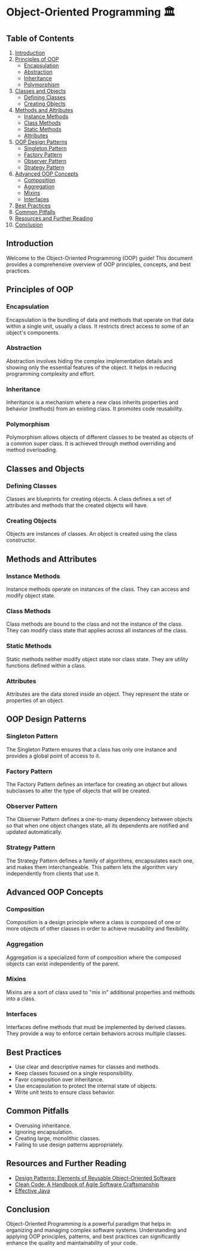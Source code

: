 # Object-Oriented Programming 🏛

## Table of Contents

1. [Introduction](#introduction)
2. [Principles of OOP](#principles-of-oop)
    - [Encapsulation](#encapsulation)
    - [Abstraction](#abstraction)
    - [Inheritance](#inheritance)
    - [Polymorphism](#polymorphism)
3. [Classes and Objects](#classes-and-objects)
    - [Defining Classes](#defining-classes)
    - [Creating Objects](#creating-objects)
4. [Methods and Attributes](#methods-and-attributes)
    - [Instance Methods](#instance-methods)
    - [Class Methods](#class-methods)
    - [Static Methods](#static-methods)
    - [Attributes](#attributes)
5. [OOP Design Patterns](#oop-design-patterns)
    - [Singleton Pattern](#singleton-pattern)
    - [Factory Pattern](#factory-pattern)
    - [Observer Pattern](#observer-pattern)
    - [Strategy Pattern](#strategy-pattern)
6. [Advanced OOP Concepts](#advanced-oop-concepts)
    - [Composition](#composition)
    - [Aggregation](#aggregation)
    - [Mixins](#mixins)
    - [Interfaces](#interfaces)
7. [Best Practices](#best-practices)
8. [Common Pitfalls](#common-pitfalls)
9. [Resources and Further Reading](#resources-and-further-reading)
10. [Conclusion](#conclusion)

## Introduction

Welcome to the Object-Oriented Programming (OOP) guide! This document provides a comprehensive overview of OOP principles, concepts, and best practices.

## Principles of OOP

### Encapsulation

Encapsulation is the bundling of data and methods that operate on that data within a single unit, usually a class. It restricts direct access to some of an object's components.

### Abstraction

Abstraction involves hiding the complex implementation details and showing only the essential features of the object. It helps in reducing programming complexity and effort.

### Inheritance

Inheritance is a mechanism where a new class inherits properties and behavior (methods) from an existing class. It promotes code reusability.

### Polymorphism

Polymorphism allows objects of different classes to be treated as objects of a common super class. It is achieved through method overriding and method overloading.

## Classes and Objects

### Defining Classes

Classes are blueprints for creating objects. A class defines a set of attributes and methods that the created objects will have.

### Creating Objects

Objects are instances of classes. An object is created using the class constructor.

## Methods and Attributes

### Instance Methods

Instance methods operate on instances of the class. They can access and modify object state.

### Class Methods

Class methods are bound to the class and not the instance of the class. They can modify class state that applies across all instances of the class.

### Static Methods

Static methods neither modify object state nor class state. They are utility functions defined within a class.

### Attributes

Attributes are the data stored inside an object. They represent the state or properties of an object.

## OOP Design Patterns

### Singleton Pattern

The Singleton Pattern ensures that a class has only one instance and provides a global point of access to it.

### Factory Pattern

The Factory Pattern defines an interface for creating an object but allows subclasses to alter the type of objects that will be created.

### Observer Pattern

The Observer Pattern defines a one-to-many dependency between objects so that when one object changes state, all its dependents are notified and updated automatically.

### Strategy Pattern

The Strategy Pattern defines a family of algorithms, encapsulates each one, and makes them interchangeable. This pattern lets the algorithm vary independently from clients that use it.

## Advanced OOP Concepts

### Composition

Composition is a design principle where a class is composed of one or more objects of other classes in order to achieve reusability and flexibility.

### Aggregation

Aggregation is a specialized form of composition where the composed objects can exist independently of the parent.

### Mixins

Mixins are a sort of class used to "mix in" additional properties and methods into a class.

### Interfaces

Interfaces define methods that must be implemented by derived classes. They provide a way to enforce certain behaviors across multiple classes.

## Best Practices

- Use clear and descriptive names for classes and methods.
- Keep classes focused on a single responsibility.
- Favor composition over inheritance.
- Use encapsulation to protect the internal state of objects.
- Write unit tests to ensure class behavior.

## Common Pitfalls

- Overusing inheritance.
- Ignoring encapsulation.
- Creating large, monolithic classes.
- Failing to use design patterns appropriately.

## Resources and Further Reading

- [Design Patterns: Elements of Reusable Object-Oriented Software](https://www.amazon.com/dp/0201633612)
- [Clean Code: A Handbook of Agile Software Craftsmanship](https://www.amazon.com/dp/0132350882)
- [Effective Java](https://www.amazon.com/dp/0134685997)

## Conclusion

Object-Oriented Programming is a powerful paradigm that helps in organizing and managing complex software systems. Understanding and applying OOP principles, patterns, and best practices can significantly enhance the quality and maintainability of your code.
